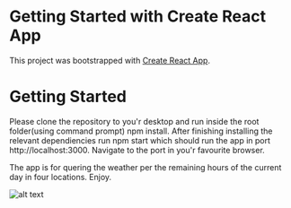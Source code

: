# Getting Started with Create React App

This project was bootstrapped with [Create React App](https://github.com/facebook/create-react-app).

# Getting Started 

Please clone the repository to you'r desktop and run inside the root folder(using command prompt) npm install. After finishing installing the relevant dependiencies run npm start which should run the app in port http://localhost:3000. Navigate to the port in you'r favourite browser.

The app is for quering the weather per the remaining hours of the current day in four locations. Enjoy.


![alt text](https://res.cloudinary.com/dyloyoawh/image/upload/v1616601021/Screen_Shot_2021-03-24_at_17.44.11_dutnvf.png)

